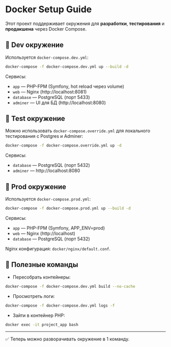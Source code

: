 # Docker Setup Guide

Этот проект поддерживает окружения для **разработки**, **тестирования** и **продакшена** через Docker Compose.

## 🚀 Dev окружение
Используется `docker-compose.dev.yml`:

```bash
docker-compose -f docker-compose.dev.yml up --build -d
```

Сервисы:
- `app` — PHP-FPM (Symfony, hot reload через volume)
- `web` — Nginx (http://localhost:8081)
- `database` — PostgreSQL (порт 5433)
- `adminer` — UI для БД (http://localhost:8080)

## 🧪 Test окружение
Можно использовать `docker-compose.override.yml` для локального тестирования с Postgres и Adminer:

```bash
docker-compose -f docker-compose.override.yml up -d
```

Сервисы:
- `database` — PostgreSQL (порт 5432)
- `adminer` — http://localhost:8080

## 🏢 Prod окружение
Используется `docker-compose.prod.yml`:

```bash
docker-compose -f docker-compose.prod.yml up --build -d
```

Сервисы:
- `app` — PHP-FPM (Symfony, APP_ENV=prod)
- `web` — Nginx (http://localhost)
- `database` — PostgreSQL (порт 5432)

Nginx конфигурация: `docker/nginx/default.conf`.

## 🔧 Полезные команды
- Пересобрать контейнеры:

```bash
docker-compose -f docker-compose.dev.yml build --no-cache
```

- Просмотреть логи:

```bash
docker-compose -f docker-compose.dev.yml logs -f
```

- Зайти в контейнер PHP:

```bash
docker exec -it project_app bash
```

---
✅ Теперь можно разворачивать окружение в 1 команду.
